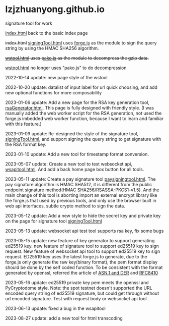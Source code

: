 # lzjzhuanyong.github.io
signature tool for work

[index.html](https://lzjzhuanyong.github.io) back to the basic index page

~~index.html~~ [signingTool.html](https://lzjzhuanyong.github.io/signingTool.html) uses [forge.js](https://github.com/digitalbazaar/forge) as the module to sign the query string by using the HMAC SHA256 algorithm. 

~~[wstool.html](https://lzjzhuanyong.github.io/wstool.html) uses [pako.js](https://github.com/nodeca/pako) as the module to decompress the gzip data.~~

[wstool.html](https://lzjzhuanyong.github.io/wstool.html) no longer uses "pako.js" to do decompression

2022-10-14 update: new page style of the wstool

2022-10-20 update: datalist of input label for url quick choosing, and add new optional functions for more composability

2023-01-06 update: Add a new page for the RSA key generation tool, [rsaGenerator.html](https://lzjzhuanyong.github.io/rsaGenerator.html).  This page is fully designed with friendly style. 
(I was manually added the web worker script for the RSA generation, not used the forge.js imbedded web worker function, because I want to learn and familiar with this feature.)

2023-01-09 update: Re-designed the style of the signature tool, [signingTool.html](https://lzjzhuanyong.github.io/signingTool.html), and support signing the query string to get signature with the RSA format key.

2023-01-10 update: Add a new tool for timestamp format conversion.

2023-05-07 update: Create a new tool to test websocket api, [wsapitool.html](https://lzjzhuanyong.github.io/wsapitool.html). And add a back home page box button for all tools.

2023-05-11 update: Create a pay signature tool [paysigningtool.html](https://lzjzhuanyong.github.io/paysigningtool.html). The pay signature algorithm is HMAC SHA512, it is different from the public endpoint signature method(HMAC SHA256/RSASSA-PKCS1-v1.5). And the main change of this tool is aborting import an external encrypt library like the forge.js that used by previous tools, and only use the browser built in web api interfaces, subtle crypto method to sign the data.

2023-05-12 update: Add a new style to hide the secret key and private key on the page for signature tool [signingTool.html](https://lzjzhuanyong.github.io/signingTool.html)

2023-05-13 update: websocket api test tool supports rsa key, fix some bugs

2023-05-15 update: new feature of key generator to support generating ed25519 key. new feature of signature tool to support ed25519 key to sign request. New feature of websocket api tool to support ed25519 key to sign request. ED25519 key uses the latest forge.js to generate, due to the forge.js only generate the raw key(binary format), the pem format display should be done by the self coded function. To be consistent with the format generated by openssl, referred the article of [ASN.1 and DER](https://letsencrypt.org/docs/a-warm-welcome-to-asn1-and-der/) and [RFC8410](https://www.rfc-editor.org/rfc/rfc8410)

2023-05-16 update: ed25519 private key pem meets the openssl and PyCryptodome style. Note: the spot testnet doesn't supported the URL encoded query string of ed25519 signature, but could get through without url encoded signature. Test with request body or websocket api tool

2023-06-13 update: fixed a bug in the wsapitool

2023-08-27 update: add a new tool for html transcoding
